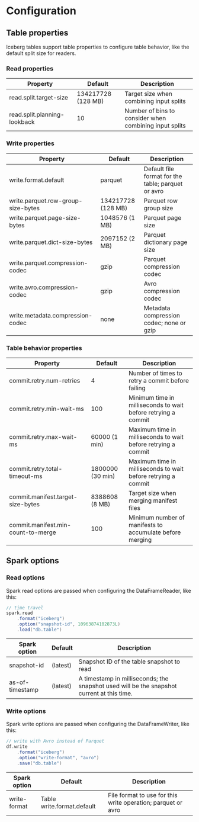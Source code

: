 # Configuration

## Table properties

Iceberg tables support table properties to configure table behavior, like the default split size for readers.

### Read properties

| Property                     | Default            | Description                                            |
| ---------------------------- | ------------------ | ------------------------------------------------------ |
| read.split.target-size       | 134217728 (128 MB) | Target size when combining input splits                |
| read.split.planning-lookback | 10                 | Number of bins to consider when combining input splits |


### Write properties

| Property                           | Default            | Description                                        |
| ---------------------------------- | ------------------ | -------------------------------------------------- |
| write.format.default               | parquet            | Default file format for the table; parquet or avro |
| write.parquet.row-group-size-bytes | 134217728 (128 MB) | Parquet row group size                             |
| write.parquet.page-size-bytes      | 1048576 (1 MB)     | Parquet page size                                  |
| write.parquet.dict-size-bytes      | 2097152 (2 MB)     | Parquet dictionary page size                       |
| write.parquet.compression-codec    | gzip               | Parquet compression codec                          |
| write.avro.compression-codec       | gzip               | Avro compression codec                             |
| write.metadata.compression-codec   | none               | Metadata compression codec; none or gzip           |


### Table behavior properties

| Property                           | Default          | Description                                                   |
| ---------------------------------- | ---------------- | ------------------------------------------------------------- |
| commit.retry.num-retries           | 4                | Number of times to retry a commit before failing              |
| commit.retry.min-wait-ms           | 100              | Minimum time in milliseconds to wait before retrying a commit |
| commit.retry.max-wait-ms           | 60000 (1 min)    | Maximum time in milliseconds to wait before retrying a commit |
| commit.retry.total-timeout-ms      | 1800000 (30 min) | Maximum time in milliseconds to wait before retrying a commit |
| commit.manifest.target-size-bytes  | 8388608 (8 MB)   | Target size when merging manifest files                       |
| commit.manifest.min-count-to-merge | 100              | Minimum number of manifests to accumulate before merging      |


## Spark options

### Read options

Spark read options are passed when configuring the DataFrameReader, like this:

```scala
// time travel
spark.read
    .format("iceberg")
    .option("snapshot-id", 10963874102873L)
    .load("db.table")
```

| Spark option    | Default  | Description                                                                               |
| --------------- | -------- | ----------------------------------------------------------------------------------------- |
| snapshot-id     | (latest) | Snapshot ID of the table snapshot to read                                                 |
| as-of-timestamp | (latest) | A timestamp in milliseconds; the snapshot used will be the snapshot current at this time. |

### Write options

Spark write options are passed when configuring the DataFrameWriter, like this:

```scala
// write with Avro instead of Parquet
df.write
    .format("iceberg")
    .option("write-format", "avro")
    .save("db.table")
```

| Spark option | Default                    | Description                                                  |
| ------------ | -------------------------- | ------------------------------------------------------------ |
| write-format | Table write.format.default | File format to use for this write operation; parquet or avro |

